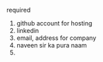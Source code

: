 required
1. github account for hosting 
2. linkedin 
3. email, address for company
4. naveen sir ka pura naam 
5. 

